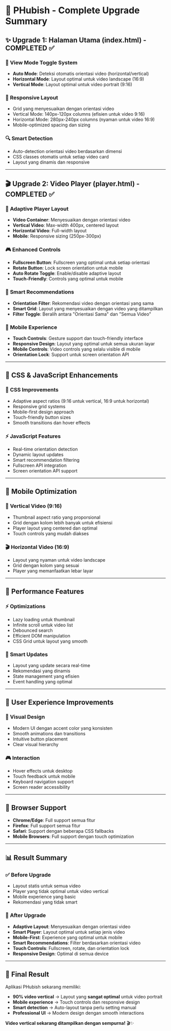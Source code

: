 # 🚀 PHubish - Complete Upgrade Summary

## ✨ **Upgrade 1: Halaman Utama (index.html) - COMPLETED ✅**

### 🎥 **View Mode Toggle System**
- **Auto Mode**: Deteksi otomatis orientasi video (horizontal/vertical)
- **Horizontal Mode**: Layout optimal untuk video landscape (16:9)
- **Vertical Mode**: Layout optimal untuk video portrait (9:16)

### 📱 **Responsive Layout**
- Grid yang menyesuaikan dengan orientasi video
- Vertical Mode: 140px-120px columns (efisien untuk video 9:16)
- Horizontal Mode: 280px-240px columns (nyaman untuk video 16:9)
- Mobile-optimized spacing dan sizing

### 🔍 **Smart Detection**
- Auto-detection orientasi video berdasarkan dimensi
- CSS classes otomatis untuk setiap video card
- Layout yang dinamis dan responsive

---

## 🎬 **Upgrade 2: Video Player (player.html) - COMPLETED ✅**

### 🎯 **Adaptive Player Layout**
- **Video Container**: Menyesuaikan dengan orientasi video
- **Vertical Video**: Max-width 400px, centered layout
- **Horizontal Video**: Full-width layout
- **Mobile**: Responsive sizing (250px-300px)

### 🎮 **Enhanced Controls**
- **Fullscreen Button**: Fullscreen yang optimal untuk setiap orientasi
- **Rotate Button**: Lock screen orientation untuk mobile
- **Auto Rotate Toggle**: Enable/disable adaptive layout
- **Touch-Friendly**: Controls yang optimal untuk mobile

### 🎨 **Smart Recommendations**
- **Orientation Filter**: Rekomendasi video dengan orientasi yang sama
- **Smart Grid**: Layout yang menyesuaikan dengan video yang ditampilkan
- **Filter Toggle**: Beralih antara "Orientasi Sama" dan "Semua Video"

### 📱 **Mobile Experience**
- **Touch Controls**: Gesture support dan touch-friendly interface
- **Responsive Design**: Layout yang optimal untuk semua ukuran layar
- **Mobile Controls**: Video controls yang selalu visible di mobile
- **Orientation Lock**: Support untuk screen orientation API

---

## 🎨 **CSS & JavaScript Enhancements**

### 🎨 **CSS Improvements**
- Adaptive aspect ratios (9:16 untuk vertical, 16:9 untuk horizontal)
- Responsive grid systems
- Mobile-first design approach
- Touch-friendly button sizes
- Smooth transitions dan hover effects

### ⚡ **JavaScript Features**
- Real-time orientation detection
- Dynamic layout updates
- Smart recommendation filtering
- Fullscreen API integration
- Screen orientation API support

---

## 📱 **Mobile Optimization**

### 🎯 **Vertical Video (9:16)**
- Thumbnail aspect ratio yang proporsional
- Grid dengan kolom lebih banyak untuk efisiensi
- Player layout yang centered dan optimal
- Touch controls yang mudah diakses

### 🎬 **Horizontal Video (16:9)**
- Layout yang nyaman untuk video landscape
- Grid dengan kolom yang sesuai
- Player yang memanfaatkan lebar layar

---

## 🚀 **Performance Features**

### ⚡ **Optimizations**
- Lazy loading untuk thumbnail
- Infinite scroll untuk video list
- Debounced search
- Efficient DOM manipulation
- CSS Grid untuk layout yang smooth

### 🔄 **Smart Updates**
- Layout yang update secara real-time
- Rekomendasi yang dinamis
- State management yang efisien
- Event handling yang optimal

---

## 🎯 **User Experience Improvements**

### 🎨 **Visual Design**
- Modern UI dengan accent color yang konsisten
- Smooth animations dan transitions
- Intuitive button placement
- Clear visual hierarchy

### 🎮 **Interaction**
- Hover effects untuk desktop
- Touch feedback untuk mobile
- Keyboard navigation support
- Screen reader accessibility

---

## 🌟 **Browser Support**

- **Chrome/Edge**: Full support semua fitur
- **Firefox**: Full support semua fitur
- **Safari**: Support dengan beberapa CSS fallbacks
- **Mobile Browsers**: Full support dengan touch optimization

---

## 📊 **Result Summary**

### ✅ **Before Upgrade**
- Layout statis untuk semua video
- Player yang tidak optimal untuk video vertical
- Mobile experience yang basic
- Rekomendasi yang tidak smart

### 🚀 **After Upgrade**
- **Adaptive Layout**: Menyesuaikan dengan orientasi video
- **Smart Player**: Layout optimal untuk setiap jenis video
- **Mobile-First**: Experience yang optimal untuk mobile
- **Smart Recommendations**: Filter berdasarkan orientasi video
- **Touch Controls**: Fullscreen, rotate, dan orientation lock
- **Responsive Design**: Optimal di semua device

---

## 🎉 **Final Result**

Aplikasi PHubish sekarang memiliki:
- **90% video vertical** → Layout yang **sangat optimal** untuk video portrait
- **Mobile experience** → Touch controls dan responsive design
- **Smart detection** → Auto-layout tanpa perlu setting manual
- **Professional UI** → Modern design dengan smooth interactions

**Video vertical sekarang ditampilkan dengan sempurna!** 🎬✨
